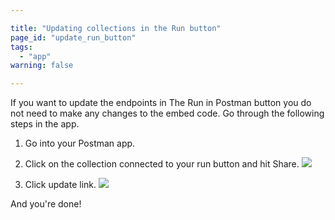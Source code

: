 ```yaml
---

title: "Updating collections in the Run button"
page_id: "update_run_button"
tags: 
  - "app"
warning: false

---
```


If you want to update the endpoints in The Run in Postman button you do not need to make any changes to the embed code. Go through the following steps in the app.

1. Go into your Postman app.

2. Click on the collection connected to your run button and hit Share.
![](https://www.postman.com/img/v1/docs/run_button/run_button_1.png)

3. Click update link.
![](https://www.postman.com/img/v2/docs/environments/share_update_link.png)

And you're done!
